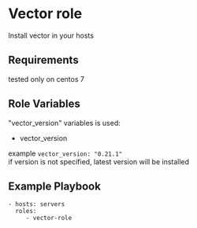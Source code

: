 Vector role
=========

Install vector in your hosts

Requirements
------------

tested only on centos 7

Role Variables
--------------

"vector_version" variables is used: 
- vector_version  
  
example
`vector_version: "0.21.1"`  
if version is not specified, latest version will be installed



Example Playbook
----------------

    - hosts: servers
      roles:
         - vector-role

